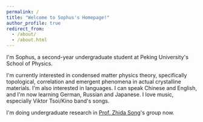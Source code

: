 ```yaml
---
permalink: /
title: "Welcome to Sophus's Homepage!"
author_profile: true
redirect_from: 
  - /about/
  - /about.html
---
```


I'm Sophus, a second-year undergraduate student at Peking University's School of Physics.

I'm currently interested in condensed matter physics theory, specifically topological, correlation and emergent phenomena in actual crystalline materials. I'm also interested in languages. I can speak Chinese and English, and I'm now learning German, Russian and Japanese. I love music, especially Viktor Tsoi/Kino band's songs.

I'm doing undergraduate research in [Prof. Zhida Song](https://scholar.google.com/citations?user=85T_dPEAAAAJ&hl=en)'s group now.
